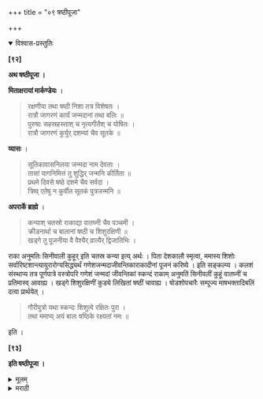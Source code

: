 +++
title = "०९ षष्ठीपूजा"

+++


<details open><summary>विश्वास-प्रस्तुतिः</summary>

**[९२]**

**अथ षष्ठीपूजा ।**

**मिताक्षरायां मार्कण्डेयः** ।

> रक्षणीया तथा षष्ठी निशा तत्र विशेषतः ।  
रात्रौ जागरणं कार्यं जन्मदानां तथा बलिः ॥  
पुरुषाः सहस्रहस्ताश् च नृत्यगीतैश् च योषितः ।  
रात्रौ जागरणं कुर्युर् दशम्यां चैव सूतके ॥

**व्यासः** ।

> सूतिकावासनिलया जन्मदा नाम देवताः ।  
तासां यागनिमित्तं तु शुद्धिर् जन्मनि कीर्तिता ॥  
प्रथमे दिवसे षष्ठे दशमे चैव सर्वदा ।  
त्रिष्व् एतेषु न कुर्वीत सूतकं पुत्रजन्मनि ॥

**अपरार्के ब्राह्मे** ।

> कन्याश् चतस्रो राकाद्या वातघ्नी चैव पञ्चमी ।  
क्रीडनार्था च बालानां षष्ठी च शिशुरक्षिणी ॥  
खड्गे तु पूजनीया वै वैश्यैर् व्रात्यैर् द्विजातिभिः ।

राका अनुमतिः सिनीवाली कुहूर् इति चतस्र कन्या इत्य् अर्थः । पिता देशकालौ स्मृत्वा, ममास्य शिशोः सर्वारिष्टशान्त्यायुरारोग्यसिद्ध्यर्थं गणेशजन्मदाजीवन्तिकाराकादीनां पूजनं करिष्ये । इति सङ्कल्प्य । कलशं संस्थाप्य तत्र पूर्णपात्रे वस्त्रोपरि गणेशं जन्मदां जीवन्तिकां स्कन्दं राकाम् अनुमतिं सिनीवलीं कुहूं वातघ्नीं च प्रतिमास्व् आवाह्य । खड्गे शिशुरक्षिणीं कुड्ये लिखितां षष्ठीं चावाह्य । षोडशोपचारैः सम्पूज्य माषभक्तादिबलिं दत्वा प्रार्थयेत् ।

> गौरीपुत्रो यथा स्कन्दः शिशुत्वे रक्षितः पुरा ।  
तथा ममाप्य् अयं बालः षष्ठिके रक्ष्यतां नमः ॥ 

इति ।

**[९३]**

**इति षष्ठीपूजा ।**
</details>

<details><summary>मूलम्</summary>

**[९२]**

**अथ षष्ठीपूजा ।**

**मिताक्षरायां मार्कण्डेयः** ।

> रक्षणीया तथा षष्ठी निशा तत्र विशेषतः ।  
रात्रौ जागरणं कार्यं जन्मदानां तथा बलिः ॥  
पुरुषाः सहस्रहस्ताश् च नृत्यगीतैश् च योषितः ।  
रात्रौ जागरणं कुर्युर् दशम्यां चैव सूतके ॥

**व्यासः** ।

> सूतिकावासनिलया जन्मदा नाम देवताः ।  
तासां यागनिमित्तं तु शुद्धिर् जन्मनि कीर्तिता ॥  
प्रथमे दिवसे षष्ठे दशमे चैव सर्वदा ।  
त्रिष्व् एतेषु न कुर्वीत सूतकं पुत्रजन्मनि ॥

**अपरार्के ब्राह्मे** ।

> कन्याश् चतस्रो राकाद्या वातघ्नी चैव पञ्चमी ।  
क्रीडनार्था च बालानां षष्ठी च शिशुरक्षिणी ॥  
खड्गे तु पूजनीया वै वैश्यैर् व्रात्यैर् द्विजातिभिः ।

राका अनुमतिः सिनीवाली कुहूर् इति चतस्र कन्या इत्य् अर्थः । पिता देशकालौ स्मृत्वा, ममास्य शिशोः सर्वारिष्टशान्त्यायुरारोग्यसिद्ध्यर्थं गणेशजन्मदाजीवन्तिकाराकादीनां पूजनं करिष्ये । इति सङ्कल्प्य । कलशं संस्थाप्य तत्र पूर्णपात्रे वस्त्रोपरि गणेशं जन्मदां जीवन्तिकां स्कन्दं राकाम् अनुमतिं सिनीवलीं कुहूं वातघ्नीं च प्रतिमास्व् आवाह्य । खड्गे शिशुरक्षिणीं कुड्ये लिखितां षष्ठीं चावाह्य । षोडशोपचारैः सम्पूज्य माषभक्तादिबलिं दत्वा प्रार्थयेत् ।

> गौरीपुत्रो यथा स्कन्दः शिशुत्वे रक्षितः पुरा ।  
तथा ममाप्य् अयं बालः षष्ठिके रक्ष्यतां नमः ॥ 

इति ।

**[९३]**

**इति षष्ठीपूजा ।**
 
</details>

<details><summary>मराठी</summary>

आतां षष्ठीपूजन साङ्गतो. याविषयीं मिताक्षरत मार्कण्डेय ह्मणतो की, "स्त्री प्रसूत झाल्यानन्तर विशेषेकरून स हावी रात्र मोठ्या हुशारीने रक्षण करावी. ती अशी की, रात्री जागरण करावेम्. जन्मदा नामक देवीम्स बलि द्यावा. पुरुषान्नी हाताम्त शस्त्रे घेऊन व स्त्रियान्नी गायन, नाच इत्यादि करून दाहाव्या रात्रीही जागरण करावें." व्यास ह्मणतो की, "बाळन्तिणीच्या घराम्त राहणान्या जन्मदा नांवाच्या ज्या देवी आहेत, त्याञ्ची पूजा करावी. त्याकरितां जननाशौ चान्तही धर्मशास्त्रकर्त्यान्नी शुद्धि साङ्गितली आहे." ती प्रथम, ६ वा, व १० वा, या दिवशी आहे. या तिन्ही दिवशीं सूतकदोष मानूं नये." अपरार्कनामक ग्रन्थाम्त ब्रह्मपुराणान्त- "राका १, अनुमती २, सिनीवाली ३, कुहू ४ ह्या चार कन्या; आणि वाती ५ वी ह्याञ्चे प्रतिमांवर व सहावी शिशुरक्षिणी हिचे वैश्य, व संस्काररहित ब्राह्मण यान्नी तलवारीवर आवाहन करून पूजन करावे. यालाच जन्मदा असें ह्मणतात." बापाने स्नान, व देशकालादि स्मरण करून,- "ममास्य शिशोः सर्वारिष्टशान्त्यायुरारोग्यसिद्ध्यर्थं गणेशजन्मदाजीवन्तिकाराकादीनां पूजनं करिष्ये" । असा सङ्कल्प करून, कलश ठेवून त्यावर पूर्णपात्राम्त नवीन वस्त्रावर,-

>  गणेशाय नमः । गणेशम् आवाहयामि १ जन्मदायै नमः । जन्मदाम् आवाहयामि २ जीवन्तिकायै नमः । जीवन्तिकामावाहयामि ३ स्कन्दाय नमः । स्कन्दमावाहयामि ४ राकायै नमः । राकामावाहयामि ५ अनुमत्यै नमः । अनुमतीमावाहयामि ६ सिनीवाल्यै नमः । सिनीवालीमावाहयामि ७ कुव्हे नमः । कुहूमावाहयामि ८ वातघ्न्यै नमः । वातघ्नीमावाहयामि

९ ह्या मन्त्रान्नी या देवताञ्चें स्वर्णप्रतिमांवर आवाहन करून, तलवारीवर- "शिशुरक्षिण्यै नमः । शिशुरक्षिणीमावाहयामि" ह्मणून हिचे आवाहन करावेम्; आणि भिन्तीवर षष्ठी देवीचें चित्र काढून- “षष्ठ्यै नमः । षष्ठीमावाहयामि" असे आवाहन करून, सर्व देवताञ्चें षोडशोपचार पूजन करून भाताचा राशि करून त्यावर उडीद, गुलाल वगैरे घालून तो बलि देऊन पुढील मन्त्राने प्रार्थना करावी. “गौरीपुत्रो यथा स्कन्दः शिशुले रक्षितः पुरा ॥ तथा ममाप्ययं बालः षष्टिके रक्ष्यतां नमः १" नन्तर सर्व रात्र वायें वाजवून जागरण करून प्रातःकालीं स्नान करून देवताञ्ची उत्तरपूजा करून त्याञ्चे विसर्जन करावेम्. कर्म ईश्वरार्पण करावेम्. 

इति श्रीशूद्रकमलाकरे षष्ठीपूजनप्रयोगः ॥ 
</details>